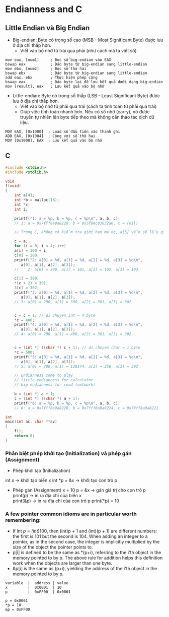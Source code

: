 # Endianness and C

## Little Endian và Big Endian
- Big-endian: Byte có trọng số cao (MSB - Most Significant Byte) được lưu ở địa chỉ thấp hơn.
  - Viết vào bộ nhớ từ trái qua phải (như cách mà ta viết số)
```text
mov eax, [num1]     ; Đọc số big-endian vào EAX
bswap eax           ; Đảo byte từ big-endian sang little-endian
mov ebx, [num2]     ; Đọc số thứ hai
bswap ebx           ; Đảo byte từ big-endian sang little-endian
add eax, ebx        ; Thực hiện phép cộng
bswap eax           ; Đảo byte lại để lưu kết quả dưới dạng big-endian
mov [result], eax   ; Lưu kết quả vào bộ nhớ
```

- Little-endian: Byte có trọng số thấp (LSB - Least Significant Byte) được lưu ở địa chỉ thấp hơn.
  - Viết vào bộ nhớ từ phải qua trái (cách ta tính toán từ phải qua trái)
  - Giúp việc tính toán nhanh hơn. Nếu có số nhớ (carry), nó được truyền tự nhiên lên byte tiếp theo mà không cần thao tác dịch dữ liệu.

```text
MOV EAX, [0x1000]  ; Load số đầu tiên vào thanh ghi
ADD EAX, [0x1004]  ; Cộng với số thứ hai
MOV [0x1008], EAX  ; Lưu kết quả vào bộ nhớ
```

## C

```c
#include <stdio.h>
#include <stdlib.h>

void
f(void)
{
    int a[4];
    int *b = malloc(16);
    int *c;
    int i;

    printf("1: a = %p, b = %p, c = %p\n", a, b, c);
    // 1: a = 0x7fff8a9a8220, b = 0x5f6ec83632a0, c = (nil)

    // Trong C, không có kiểm tra giới hạn mảng, a[5] vẫn sẽ lấy giá trị từ vùng nhớ gần đó, có thể là rác hoặc gây lỗi segmentation fault.

    c = a;
    for (i = 0; i < 4; i++)
	a[i] = 100 + i;
    c[0] = 200;
    printf("2: a[0] = %d, a[1] = %d, a[2] = %d, a[3] = %d\n",
	   a[0], a[1], a[2], a[3]);
    //    2: a[0] = 200, a[1] = 101, a[2] = 102, a[3] = 103

    c[1] = 300;
    *(c + 2) = 301;
    3[c] = 302;
    printf("3: a[0] = %d, a[1] = %d, a[2] = %d, a[3] = %d\n",
	   a[0], a[1], a[2], a[3]);
    // 3: a[0] = 200, a[1] = 300, a[2] = 301, a[3] = 302


    c = c + 1; // di chuyen int = 4 byte
    *c = 400;
    printf("4: a[0] = %d, a[1] = %d, a[2] = %d, a[3] = %d\n",
	   a[0], a[1], a[2], a[3]);
    // 4: a[0] = 200, a[1] = 400, a[2] = 301, a[3] = 302


    c = (int *) ((char *) c + 1); // di chuyen char = 1 byte
    *c = 500;
    printf("5: a[0] = %d, a[1] = %d, a[2] = %d, a[3] = %d\n",
	   a[0], a[1], a[2], a[3]);
    // 5: a[0] = 200, a[1] = 128144, a[2] = 256, a[3] = 302

    // Endianness come to play
    // little endianness for calculator
    // big endianness for read (network)

    b = (int *) a + 1;
    c = (int *) ((char *) a + 1);
    printf("6: a = %p, b = %p, c = %p\n", a, b, c);
    // 6: a = 0x7fff8a9a8220, b = 0x7fff8a9a8224, c = 0x7fff8a9a8221

int
main(int ac, char **av)
{
    f();
    return 0;
}
```

### Phân biệt phép khởi tạo (Initialization) và phép gán (Assignment)

- Phép khởi tạo (Initialization)

int x -> khởi tạo biến x
int *p = &x -> khởi tạo con trỏ p

- Phép gán (Assignment)
x = 10
p = &x -> gán giá trị cho con trỏ p  
print(p) -> in ra địa chỉ của biến x  
print(&p) -> in ra địa chỉ của con trỏ p
print(*p) = 10


### A few pointer common idioms are in particular worth remembering:
- If int *p = (int*)100, then (int)p + 1 and (int)(p + 1) are different numbers: the first is 101 but the second is 104. When adding an integer to a pointer, as in the second case, the integer is implicitly multiplied by the size of the object the pointer points to.  
- p[i] is defined to be the same as *(p+i), referring to the i'th object in the memory pointed to by p. The above rule for addition helps this definition work when the objects are larger than one byte.
- &p[i] is the same as (p+i), yielding the address of the i'th object in the memory pointed to by p.

```text
variable  |  address | value
x         |  0x0001  | 10
p         |  0xFF00  | 0x0001

p = 0x0001
*p = 10
&p = 0xFF00

```


